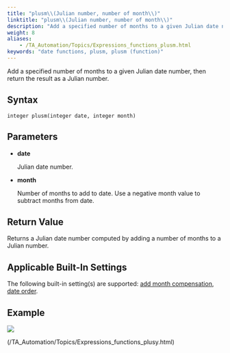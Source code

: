 ```yaml
--- 
title: "plusm\\(Julian number, number of month\\)"
linktitle: "plusm\\(Julian number, number of month\\)"
description: "Add a specified number of months to a given Julian date number, then return the result as a Julian number."
weight: 8
aliases: 
    - /TA_Automation/Topics/Expressions_functions_plusm.html
keywords: "date functions, plusm, plusm (function)"
---
```


Add a specified number of months to a given Julian date number, then return the result as a Julian number.

## Syntax

`integer plusm(integer date, integer month)`

## Parameters

-   **date**

    Julian date number.

-   **month**

    Number of months to add to date. Use a negative month value to subtract months from date.


## Return Value

Returns a Julian date number computed by adding a number of months to a Julian number.

## Applicable Built-In Settings

The following built-in setting\(s\) are supported: [add month compensation](/TA_Automation/Topics/bis_add_month_compensation.html), [date order](/TA_Automation/Topics/bis_date_order.html).

## Example

![](/images/TA_Automation/Images/automationguide_datefunction9.PNG)


(/TA_Automation/Topics/Expressions_functions_plusy.html)


